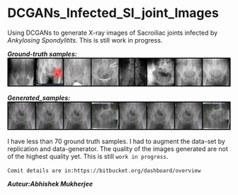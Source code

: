 # DCGANs_Infected_SI_joint_Images
Using DCGANs to generate X-ray images of Sacroiliac joints infected by _Ankylosing Spondylitits_. 
This is still work in progress. 

***Ground-truth samples:***
![](real_samples.png)

***Generated_samples:***
![](fake_samples_epoch_1998.png)

I have less than 70 ground truth samples. I had to augment the data-set by replication and data-generator. The quality of the images generated are not of the highest quality yet. This is still `work in progress`.

`Comit details are in:https://bitbucket.org/dashboard/overview`

***Auteur:Abhishek Mukherjee***
